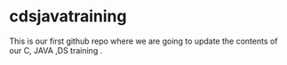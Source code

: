 # cdsjavatraining
This is our first github repo where we are going to update the contents of our C, JAVA ,DS training .